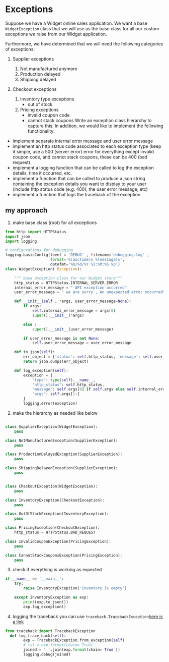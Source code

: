 # Exceptions 
Suppose we have a Widget online sales application. We want a base 
`WidgetException` class that we will use as the base class for all our custom 
exceptions we raise from our Widget application.

Furthermore, we have determined that we will need the following categories of exceptions:

1. Supplier exceptions
    1. Not manufactured anymore
    2. Production delayed
    3. Shipping delayed
    
2. Checkout exceptions
    1. Inventory type exceptions
        - out of stock
    2. Pricing exceptions
        - invalid coupon code
        - cannot stack coupons
Write an exception class hierarchy to capture this. 
In addition, we would like to implement the following functionality:

- implement separate internal error message and user error message
- implement an http status code associated to each exception type (keep it simple, use a 500 (server error) error for everything
except invalid coupon code, and cannot stack coupons, these can be 400 (bad request)
- implement a logging function that can be called to log the exception details, time it occurred, etc.
- implement a function that can be called to produce a json string containing the exception details you want to display to
your user (include http status code (e.g. 400), the user error message, etc)
- implement a function that logs the traceback of the exception
## my approach 
1. make  base class (root) for all exceptions
```python 
from http import HTTPStatus
import json
import logging

# configurations for debugging  
logging.basicConfig(level = 'DEBUG' , filename='debugging.log' ,
                    format='%(asctime)s %(message)s',
                    datefmt='%m/%d/%Y %I:%M:%S %p')
class WidgetException( Exception):

    """ base exception class for our Widget store"""
    http_status = HTTPStatus.INTERNAL_SERVER_ERROR
    internal_error_message = " API exception occurred"
    user_error_message = " we are sorry , An unexpected error occurred"

    def __init__(self , *args, user_error_message=None):
        if args:
            self.internal_error_message = args[0]
            super().__init__(*args)

        else :
            super().__init__(user_error_message)

        if user_error_message is not None:
            self.user_error_message = user_error_message

    def to_json(self):
        err_object = {'status': self.http_status, 'message': self.user_error_message}
        return json.dumps(err_object)

    def log_exception(self):
        exception = {
            "type": type(self).__name__,
            "http_status": self.http_status,
            "message": self.args[0] if self.args else self.internal_error_message,
            "args": self.args[1:]
        }
        logging.error(exception)

```
2. make the hierarchy  as needed  like below 

```python 

class SupplierException(WidgetException):
    pass

class NotManufacturedException(SupplierException):
    pass

class ProductionDelayedException(SupplierException):
    pass

class ShippingDelayedException(SupplierException):
    pass


class CheckoutException(WidgetException):
    pass

class InventoryException(CheckoutException):
    pass

class OutOfStockException(InventoryException):
    pass

class PricingException(CheckoutException):
    http_status = HTTPStatus.BAD_REQUEST

class InvalidCouponException(PricingException):
    pass

class CannotStackCouponsException(PricingException):
    pass
```

3. check if everything is working as expected 
```python 
if __name__ == '__main__':
    try:
        raise InventoryException('inventory is empty')

    except InventoryException as exp:
        print(exp.to_json())
        exp.log_exception()

```
4. logging the traceback
you can use `traceback.TracebackException`[here is a link](https://docs.python.org/3/library/traceback.html#tracebackexception-objects)
```python
from traceback import TracebackException
  def log_trace_back(self):
        exp = TracebackException.from_exception(self)
        # lst = exp.format(chain= True)
        joined = ' '.join(exp.format(chain= True ))
        logging.debug(joined)
```
 
